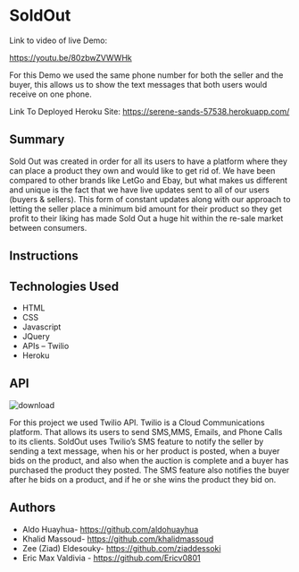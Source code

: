# SoldOut

Link to video of live Demo:

https://youtu.be/80zbwZVWWHk

 
For this Demo we used the same phone number for both the seller and the buyer, this allows us to show the text messages that both users would receive on one phone.

Link To Deployed Heroku Site: https://serene-sands-57538.herokuapp.com/
## Summary

Sold Out was created in order for all its users to have a platform where they can place a product they own and would like to get rid of. We have been compared to other brands like LetGo and Ebay, but what makes us different and unique is the fact that we have live updates sent to all of our users (buyers & sellers). This form of constant updates along with our approach to letting the seller place a minimum bid amount for their product so they get profit to their liking has made Sold Out a huge hit within the re-sale market between consumers.

## Instructions

## Technologies Used

- HTML
- CSS
- Javascript
- JQuery
- APIs –  Twilio
- Heroku
 
 
 
## API

![download](https://user-images.githubusercontent.com/53976941/72547563-dfbae100-385a-11ea-87c0-4a4073892e89.png)

For this project we used Twilio API. Twilio is a Cloud Communications platform. That allows its users to send SMS,MMS, Emails, and Phone Calls to its clients. SoldOut uses Twilio’s SMS feature to notify the seller by sending a text message, when his or her product is posted, when a buyer bids on the product, and also when the auction is complete and a buyer has purchased the product they posted. The SMS feature also notifies the buyer after he bids on a product, and if he or she wins the product they bid on.

## Authors
- Aldo Huayhua- https://github.com/aldohuayhua
- Khalid Massoud- https://github.com/khalidmassoud
- Zee (Ziad) Eldesouky- https://github.com/ziaddessoki
- Eric Max Valdivia - https://github.com/Ericv0801


